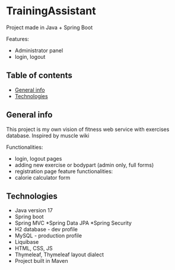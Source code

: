 # TrainingAssistant 
Project made in Java + Spring Boot

Features:
- Administrator panel
- login, logout

## Table of contents
* [General info](#General-info)
* [Technologies](#technologies)

## General info
This project is my own vision of fitness web service with exercises database. Inspired by muscle wiki

Functionalities:
* login, logout pages
* adding new exercise or bodypart (admin only, full forms)
* registration page
feature functionalities:
* calorie calculator form


## Technologies
* Java version 17
* Spring boot 
* Spring MVC
*Spring Data JPA
*Spring Security
* H2 database - dev profile
* MySQL - production profile 
* Liquibase
* HTML, CSS, JS
* Thymeleaf, Thymeleaf layout dialect
* Project built in Maven

